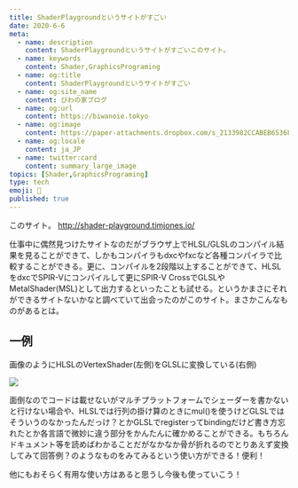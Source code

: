 ```yaml
---
title: ShaderPlaygroundというサイトがすごい
date: 2020-6-6
meta:
  - name: description
    content: ShaderPlaygroundというサイトがすごいこのサイト。
  - name: keywords
    content: Shader,GraphicsPrograming
  - name: og:title
    content: ShaderPlaygroundというサイトがすごい
  - name: og:site_name
    content: びわの家ブログ
  - name: og:url
    content: https://biwanoie.tokyo
  - name: og:image
    content: https://paper-attachments.dropbox.com/s_2133982CCABEB6536F2400CF5406881FEECC0A4D712075EDC6DFA10AB0387F33_1591466646258_2020-06-07_03-03-38.png
  - name: og:locale
    content: ja_JP
  - name: twitter:card
    content: summary_large_image
topics: [Shader,GraphicsPrograming] 
type: tech
emoji: 💛
published: true
---
```

このサイト。
http://shader-playground.timjones.io/

仕事中に偶然見つけたサイトなのだがブラウザ上でHLSL/GLSLのコンパイル結果を見ることができて、しかもコンパイラもdxcやfxcなど各種コンパイラで比較することができる。更に、コンパイルを2段階以上することができて、HLSLをdxcでSPIR-Vにコンパイルして更にSPIR-V CrossでGLSLやMetalShader(MSL)として出力するといったことも試せる。というかまさにそれができるサイトないかなと調べていて出会ったのがこのサイト。まさかこんなものがあるとは。


## 一例

画像のようにHLSLのVertexShader(左側)をGLSLに変換している(右側)

![](https://paper-attachments.dropbox.com/s_2133982CCABEB6536F2400CF5406881FEECC0A4D712075EDC6DFA10AB0387F33_1591466646258_2020-06-07_03-03-38.png)


面倒なのでコードは載せないがマルチプラットフォームでシェーダーを書かないと行けない場合や、HLSLでは行列の掛け算のときにmul()を使うけどGLSLではそういうのなかったんだっけ？とかGLSLでregisterってbindingだけど書き方忘れたとか各言語で微妙に違う部分をかんたんに確かめることができる。もちろんドキュメント等を読めばわかることだがなかなか骨が折れるのでとりあえず変換してみて回答例？のようなものをみてみるという使い方ができる！便利！

他にもおそらく有用な使い方はあると思うし今後も使っていこう！

